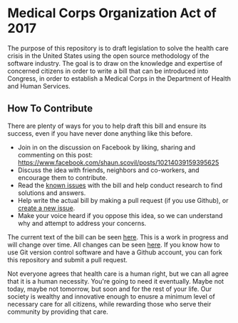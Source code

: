 # Medical Corps Organization Act of 2017

The purpose of this repository is to draft legislation to solve the health care crisis in the United States using the open source methodology of the software industry. The goal is to draw on the knowledge and expertise of concerned citizens in order to write a bill that can be introduced into Congress, in order to establish a Medical Corps in the Department of Health and Human Services.

## How To Contribute

There are plenty of ways for you to help draft this bill and ensure its success, even if you have never done anything like this before.

- Join in on the discussion on Facebook by liking, sharing and commenting on this post: https://www.facebook.com/shaun.scovil/posts/10214039159395625
- Discuss the idea with friends, neighbors and co-workers, and encourage them to contribute.
- Read the [known issues](https://github.com/sscovil/medical-corps/issues) with the bill and help conduct research to find solutions and answers.
- Help write the actual bill by making a pull request (if you use Github), or [create a new issue](https://github.com/sscovil/medical-corps/issues/new).
- Make your voice heard if you oppose this idea, so we can understand why and attempt to address your concerns.

The current text of the bill can be seen [here](https://github.com/sscovil/medical-corps/blob/master/bill.md). This is a work in progress and will change over time. All changes can be seen [here](https://github.com/sscovil/medical-corps/commits/master/bill.md). If you know how to use Git version control software and have a Github account, you can fork this repository and submit a pull request.

Not everyone agrees that health care is a human right, but we can all agree that it is a human necessity. You're going to need it eventually. Maybe not today, maybe not tomorrow, but soon and for the rest of your life. Our society is wealthy and innovative enough to enusre a minimum level of necessary care for all citizens, while rewarding those who serve their community by providing that care.
